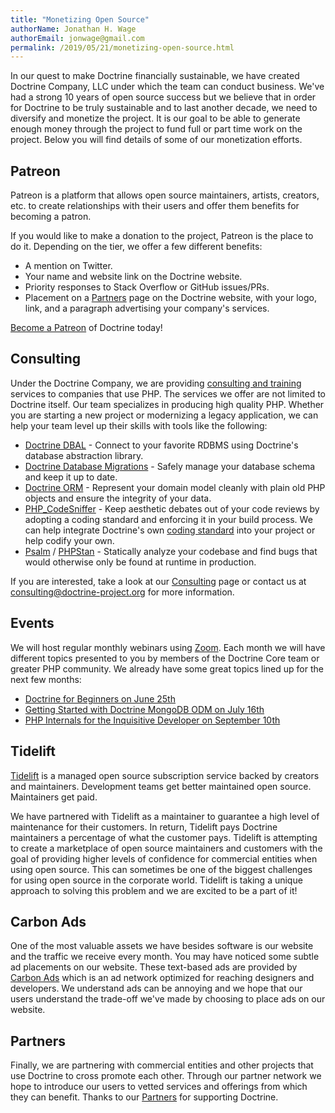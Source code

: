 ```yaml
---
title: "Monetizing Open Source"
authorName: Jonathan H. Wage
authorEmail: jonwage@gmail.com
permalink: /2019/05/21/monetizing-open-source.html
---
```


In our quest to make Doctrine financially sustainable, we have created
Doctrine Company, LLC under which the team can conduct business. We've had a strong
10 years of open source success but we believe that in order for Doctrine to be
truly sustainable and to last another decade, we need to diversify and monetize
the project. It is our goal to be able to generate enough money through the project
to fund full or part time work on the project. Below you will find details of some
of our monetization efforts.

## Patreon

Patreon is a platform that allows open source maintainers, artists, creators, etc. to create
relationships with their users and offer them benefits for becoming a patron.

If you would like to make a donation to the project, Patreon is the place to do it.
Depending on the tier, we offer a few different benefits:

- A mention on Twitter.
- Your name and website link on the Doctrine website.
- Priority responses to Stack Overflow or GitHub issues/PRs.
- Placement on a [Partners](/partners.html) page on the Doctrine website, with your logo, link, and a paragraph advertising your company's services.

[Become a Patreon](https://www.patreon.com/phpdoctrine) of Doctrine today!

## Consulting

Under the Doctrine Company, we are providing [consulting and training](/consulting.html)
services to companies that use PHP. The services we offer are not limited to Doctrine itself.
Our team specializes in producing high quality PHP. Whether you are starting a new project or
modernizing a legacy application, we can help your team level up their skills with tools
like the following:

- [Doctrine DBAL](/projects/dbal.html) - Connect to your favorite RDBMS using Doctrine's database abstraction library.
- [Doctrine Database Migrations](/projects/migrations.html) - Safely manage your database schema and keep it up to date.
- [Doctrine ORM](/projects/orm.html) - Represent your domain model cleanly with plain old PHP objects and ensure the integrity of your data.
- [PHP_CodeSniffer](https://github.com/squizlabs/PHP_CodeSniffer) - Keep aesthetic debates out of your code reviews by adopting a coding standard and enforcing it in your build process. We can help integrate Doctrine's own [coding standard](/projects/coding-standard.html) into your project or help codify your own.
- [Psalm](https://psalm.dev/) / [PHPStan](https://github.com/phpstan/phpstan) - Statically analyze your codebase and find bugs that would otherwise only be found at runtime in production.

If you are interested, take a look at our [Consulting](/consulting.html) page or contact
us at [consulting@doctrine-project.org](mailto:consulting@doctrine-project.org) for more
information.

## Events

We will host regular monthly webinars using [Zoom](https://zoom.us/). Each month we will have different topics
presented to you by members of the Doctrine Core team or greater PHP community. We already have
some great topics lined up for the next few months:

- [Doctrine for Beginners on June 25th](/events/2/doctrine-for-beginners.html)
- [Getting Started with Doctrine MongoDB ODM on July 16th](/events/3/getting-started-with-doctrine-mongodb-odm.html)
- [PHP Internals for the Inquisitive Developer on September 10th](/events/1/php-internals-for-the-inquisitive-developer.html)

## Tidelift

[Tidelift](https://tidelift.com) is a managed open source subscription service backed by
creators and maintainers. Development teams get better maintained open source. Maintainers
get paid.

We have partnered with Tidelift as a maintainer to guarantee a high level of maintenance for their
customers. In return, Tidelift pays Doctrine maintainers a percentage of what the customer pays.
Tidelift is attempting to create a marketplace of open source maintainers and customers with the
goal of providing higher levels of confidence for commercial entities when using open source. This
can sometimes be one of the biggest challenges for using open source in the corporate world.
Tidelift is taking a unique approach to solving this problem and we are excited to be a part of it!

## Carbon Ads

One of the most valuable assets we have besides software is our website and the traffic we
receive every month. You may have noticed some subtle ad placements on our website. These
text-based ads are provided by [Carbon Ads](https://www.carbonads.net/) which is an ad network
optimized for reaching designers and developers. We understand ads can be annoying and we hope that
our users understand the trade-off we've made by choosing to place ads on our website.

## Partners

Finally, we are partnering with commercial entities and other projects that use Doctrine to cross
promote each other. Through our partner network we hope to introduce our users to vetted services
and offerings from which they can benefit. Thanks to our [Partners](/partners.html) for supporting
Doctrine.
